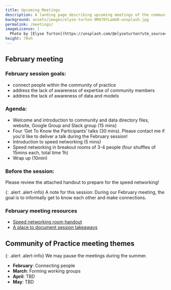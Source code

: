 ```yaml
---
title: Upcoming Meetings
description: A landing page describing upcoming meetings of the community of practice
background: assets/images/elyse-turton-9M478YLamG0-unsplash.jpg
permalink: /meetings/
imageLicense: |
  Photo by [Elyse Turton](https://unsplash.com/@elyseturton?utm_source=unsplash&utm_medium=referral&utm_content=creditCopyText) on [Unsplash](https://unsplash.com/s/photos/nova-scotia?utm_source=unsplash&utm_medium=referral&utm_content=creditCopyText)  
height: 70vh
---
```



## February meeting

### February session goals: 
- connect people within the community of practice
- address the lack of awareness of expertise of community members
- address the lack of awareness of data and models

### Agenda:
* Welcome and introduction to community and data directory files, website, Google Group and Slack group (15 mins)
* Four ‘Get To Know the Participants’ talks (30 mins). Please contact me if you'd like to deliver a talk during the February session!
* Introduction to speed networking (5 mins)
* Speed networking in breakout rooms of 3-4 people (four shuffles of 15mins each, total time 1h)
* Wrap up (10min)

### Before the session:
Please review the attached handout to prepare for the speed networking!

{: .alert .alert-info}
A note for this session:
During our February meeting, the goal is to informally get to know each other and make connections. 

### February meeting resources

* [Speed networking room handout](https://docs.google.com/document/d/1m8zaV6yK97pGITH2V3LdfSQUI6NNnxjZiEv4SNFfQ5o/edit?usp=sharing)
* [A place to document session takeaways](https://docs.google.com/document/d/1mL5dBxoGxEvjeoZqI3IUrGcpmosOv6kuYY62tYPrGQc/edit?usp=sharing)


## Community of Practice meeting themes

{: .alert .alert-info}
We may pause the meetings during the summer. 


* **February**: Connecting people
* **March**: Forming working groups
* **April**: TBD
* **May**: TBD


